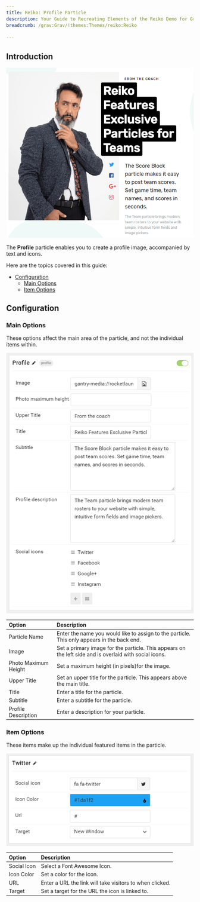 ```yaml
---
title: Reiko: Profile Particle
description: Your Guide to Recreating Elements of the Reiko Demo for Grav
breadcrumb: /grav:Grav/!themes:Themes/reiko:Reiko

---
```


## Introduction

![](assets/particle_profile1.png)

The **Profile** particle enables you to create a profile image, accompanied by text and icons.

Here are the topics covered in this guide:

* [Configuration](#configuration)
    - [Main Options](#main-options)
    - [Item Options](#item-options)

## Configuration

### Main Options 

These options affect the main area of the particle, and not the individual items within.

![](assets/particle_profile2.png)

| Option               | Description                                                                                            |
| :-----               | :-----                                                                                                 |
| Particle Name        | Enter the name you would like to assign to the particle. This only appears in the back end.            |
| Image                | Set a primary image for the particle. This appears on the left side and is overlaid with social icons. |
| Photo Maximum Height | Set a maximum height (in pixels)for the image.                                                         |
| Upper Title          | Set an upper title for the particle. This appears above the main title.                                |
| Title                | Enter a title for the particle.                                                                        |
| Subtitle             | Enter a subtitle for the particle.                                                                     |
| Profile Description  | Enter a description for your particle.                                                                 |

### Item Options

These items make up the individual featured items in the particle.

![](assets/particle_profile3.png)

| Option      | Description                                              |
| :-----      | :-----                                                   |
| Social Icon | Select a Font Awesome Icon.                              |
| Icon Color  | Set a color for the icon.                                |
| URL         | Enter a URL the link will take visitors to when clicked. |
| Target      | Set a target for the URL the icon is linked to.          |


